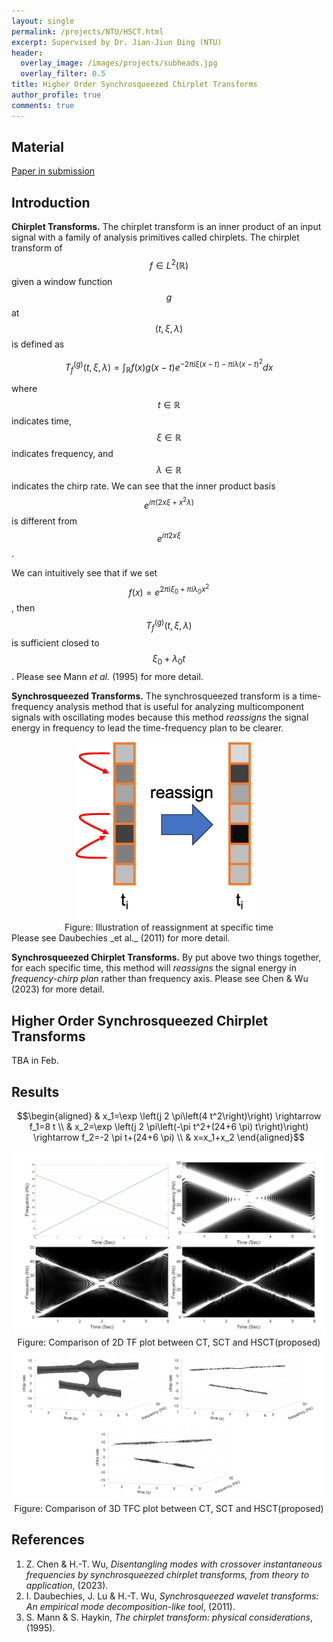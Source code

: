 ```yaml
---
layout: single
permalink: /projects/NTU/HSCT.html
excerpt: Supervised by Dr. Jian-Jiun Ding (NTU)
header:
  overlay_image: /images/projects/subheads.jpg
  overlay_filter: 0.5
title: Higher Order Synchrosqueezed Chirplet Transforms
author_profile: true
comments: true
---
```


## Material
 [Paper in submission](https://arxiv.org/abs/2302.00727)

## Introduction
**Chirplet Transforms.** The chirplet transform is an inner product of an input signal with a family of analysis primitives called chirplets. The chirplet transform of $$f\in L^2(\mathbb{R})$$ given a window function $$g$$ at $$(t, \xi, \lambda)$$ is defined as

$$
T_f^{(g)}(t,\xi,\lambda)= \int_{\mathbb{R}}f(x)g(x-t)e^{-2\pi i \xi (x-t)-\pi i\lambda(x-t)^2}dx
$$

where $$t\in\mathbb{R}$$ indicates time, $$\xi \in\mathbb{R}$$ indicates frequency, and $$\lambda\in\mathbb{R}$$ indicates the chirp rate. We can see that the inner product basis $$e^{i\pi(2x\xi+x^2\lambda)}$$ is different from $$e^{i\pi 2x\xi}$$.


We can intuitively see that if we set $$f(x) = e^{2\pi i \xi_0 + \pi i \lambda_0 x^2}$$, then $$T_f^{(g)}(t,\xi,\lambda)$$ is  sufficient closed to $$\xi_0+\lambda_0 t$$. Please see Mann _et al._ (1995) for more detail.

**Synchrosqueezed Transforms.** The synchrosqueezed transform is a time-frequency analysis method that is useful for analyzing multicomponent signals with oscillating modes because this method _reassigns_ the signal energy in frequency to lead the time-frequency plan to be clearer.
  <center>
    <img src="/images/projects/hsct/reassign.png" width="300" alt="diag of sf"/>
    <figcaption>Figure: Illustration of reassignment at specific time</figcaption>
  </center>
Please see Daubechies _et al._ (2011) for more detail.

**Synchrosqueezed Chirplet Transforms.** By put above two things together, for each specific time, this method will _reassigns_ the signal energy in _frequency-chirp plan_ rather than frequency axis. Please see Chen & Wu (2023) for more detail.

## Higher Order Synchrosqueezed Chirplet Transforms
TBA in Feb.

## Results
$$\begin{aligned}
        & x_1=\exp \left(j 2 \pi\left(4 t^2\right)\right) \rightarrow f_1=8 t \\
        & x_2=\exp \left(j 2 \pi\left(-\pi t^2+(24+6 \pi) t\right)\right) \rightarrow f_2=-2 \pi t+(24+6 \pi) \\
        & x=x_1+x_2
\end{aligned}$$
  <center>
    <img src="/images/projects/hsct/2d.png" width="500" alt="diag of sf"/>
    <figcaption>Figure: Comparison of 2D TF plot between CT, SCT and HSCT(proposed)</figcaption>
  </center>

<center>
    <img src="/images/projects/hsct/3d.png" width="500" alt="diag of sf"/>
    <figcaption>Figure: Comparison of 3D TFC plot between CT, SCT and HSCT(proposed)</figcaption>
  </center>


## References
1. Z. Chen & H.-T. Wu, _Disentangling modes with crossover instantaneous frequencies by synchrosqueezed chirplet transforms, from theory to application_, (2023).
2. I. Daubechies, J. Lu & H.-T. Wu, _Synchrosqueezed wavelet transforms: An empirical mode decomposition-like tool_, (2011).
3. S. Mann & S. Haykin, _The chirplet transform: physical considerations_, (1995).

